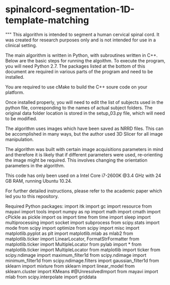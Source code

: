 # spinalcord-segmentation-1D-template-matching
"""
This algorithm is intended to segment a human cervical spinal cord. It was created for research purposes only and is not intended for use in a clinical setting.

The main algorithm is written in Python, with subroutines written in C++.
Below are the basic steps for running the algoithm.
To execute the program, you will need Python 2.7. The packages listed at the bottom of this document are required in various parts of the program and need to be installed.

You are required to use cMake to build the C++ soure code on your platform.

Once installed properly, you will need to edit the list of subjects used in the python file, corresponding to the names of actual subject folders. The original data folder location is stored in the setup_03.py file, which will need to be modified.

The algorithm uses images which have been saved as NRRD files. This can be accomplished in many ways, but the author used 3D Slicer for all image manipulation.

The algorithm was built with certain image acquisitions parameters in mind and therefore it is likely that if different parameters were used, re-orienting the image might be required. This involves changing the orientation parameters in the algorithm.

This code has only been used on a Intel Core i7-2600K @3.4 GHz with 24 GB RAM, running Ubuntu 10.24.

For further detailed instructions, please refer to the academic paper which led you to this repository.

Required Python packages:
import itk 
import gc
import resource
from mayavi import tools
import numpy as np
import math
import cmath
import cPickle as pickle
import os
import time
from time import sleep
import multiprocessing
import socket
import subprocess
from scipy.stats import mode
from scipy import optimize
from scipy import misc
import matplotlib.pyplot as plt
import matplotlib.mlab as mlab2
from matplotlib.ticker import LinearLocator, FormatStrFormatter
from matplotlib.ticker import MultipleLocator
from pylab import *
from matplotlib.ticker import MultipleLocator
from matplotlib import ticker
from scipy.ndimage import maximum_filter1d
from scipy.ndimage import minimum_filter1d
from scipy.ndimage.filters import gaussian_filter1d
from sklearn import mixture
from sklearn import linear_model
from sklearn.cluster import KMeans #@UnresolvedImport
from mayavi import mlab
from scipy.interpolate import griddata
